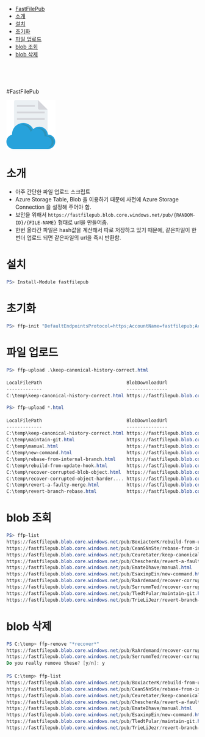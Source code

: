 <!-- TOC -->

- [FastFilePub](#fastfilepub)
- [소개](#소개)
- [설치](#설치)
- [초기화](#초기화)
- [파일 업로드](#파일-업로드)
- [blob 조회](#blob-조회)
- [blob 삭제](#blob-삭제)

<!-- /TOC -->

<br>
<br>
<br>

#FastFilePub

![](https://raw.githubusercontent.com/HyundongHwang/FastFilePub/master/FastFilePub-icon.png)

# 소개
- 아주 간단한 파일 업로드 스크립트
- Azure Storage Table, Blob 을 이용하기 때문에 사전에 Azure Storage Connection 을 설정해 주어야 함.
- 보안을 위해서 `https://fastfilepub.blob.core.windows.net/pub/{RANDOM-ID}/{FILE-NAME}` 형태로 url을 만들어줌.
- 한번 올라간 파일은 hash값을 계산해서 따로 저장하고 있기 때문에, 같은파일이 한번더 업로드 되면 같은파일의 url을 즉시 반환함.

# 설치

```powershell
PS> Install-Module fastfilepub
```

# 초기화

```powershell
PS> ffp-init "DefaultEndpointsProtocol=https;AccountName=fastfilepub;AccountKey=icAGEnuTjSO26H....G98H5LbSBNFEEKY4rA==;EndpointSuffix=core.windows.net"
```

# 파일 업로드

```powershell
PS> ffp-upload .\keep-canonical-history-correct.html

LocalFilePath                               BlobDownloadUrl
-------------                               ---------------
C:\temp\keep-canonical-history-correct.html https://fastfilepub.blob.core.windows.net/pub/Ceuretater/keep-canonical-history-correct.html
```

```powershell
PS> ffp-upload *.html

LocalFilePath                               BlobDownloadUrl
-------------                               ---------------
C:\temp\keep-canonical-history-correct.html https://fastfilepub.blob.core.windows.net/pub/Ceuretater/keep-canonical-history-correct.html
C:\temp\maintain-git.html                   https://fastfilepub.blob.core.windows.net/pub/TledtPular/maintain-git.html
C:\temp\manual.html                         https://fastfilepub.blob.core.windows.net/pub/EmateDhave/manual.html
C:\temp\new-command.html                    https://fastfilepub.blob.core.windows.net/pub/EsaximpEin/new-command.html
C:\temp\rebase-from-internal-branch.html    https://fastfilepub.blob.core.windows.net/pub/CeanSNnSte/rebase-from-internal-branch.html
C:\temp\rebuild-from-update-hook.html       https://fastfilepub.blob.core.windows.net/pub/BoxiacterK/rebuild-from-update-hook.html
C:\temp\recover-corrupted-blob-object.html  https://fastfilepub.blob.core.windows.net/pub/RaArdemand/recover-corrupted-blob-object.html
C:\temp\recover-corrupted-object-harder.... https://fastfilepub.blob.core.windows.net/pub/SerrummTed/recover-corrupted-object-harder....
C:\temp\revert-a-faulty-merge.html          https://fastfilepub.blob.core.windows.net/pub/ChescherAs/revert-a-faulty-merge.html
C:\temp\revert-branch-rebase.html           https://fastfilepub.blob.core.windows.net/pub/TrieLiJezr/revert-branch-rebase.html
```

# blob 조회

```powershell
PS> ffp-list
https://fastfilepub.blob.core.windows.net/pub/BoxiacterK/rebuild-from-update-hook.html
https://fastfilepub.blob.core.windows.net/pub/CeanSNnSte/rebase-from-internal-branch.html
https://fastfilepub.blob.core.windows.net/pub/Ceuretater/keep-canonical-history-correct.html
https://fastfilepub.blob.core.windows.net/pub/ChescherAs/revert-a-faulty-merge.html
https://fastfilepub.blob.core.windows.net/pub/EmateDhave/manual.html
https://fastfilepub.blob.core.windows.net/pub/EsaximpEin/new-command.html
https://fastfilepub.blob.core.windows.net/pub/RaArdemand/recover-corrupted-blob-object.html
https://fastfilepub.blob.core.windows.net/pub/SerrummTed/recover-corrupted-object-harder.html
https://fastfilepub.blob.core.windows.net/pub/TledtPular/maintain-git.html
https://fastfilepub.blob.core.windows.net/pub/TrieLiJezr/revert-branch-rebase.html
```

# blob 삭제

```powershell
PS C:\temp> ffp-remove "*recover*"
https://fastfilepub.blob.core.windows.net/pub/RaArdemand/recover-corrupted-blob-object.html
https://fastfilepub.blob.core.windows.net/pub/SerrummTed/recover-corrupted-object-harder.html
Do you really remove these? [y/n]: y

PS C:\temp> ffp-list
https://fastfilepub.blob.core.windows.net/pub/BoxiacterK/rebuild-from-update-hook.html
https://fastfilepub.blob.core.windows.net/pub/CeanSNnSte/rebase-from-internal-branch.html
https://fastfilepub.blob.core.windows.net/pub/Ceuretater/keep-canonical-history-correct.html
https://fastfilepub.blob.core.windows.net/pub/ChescherAs/revert-a-faulty-merge.html
https://fastfilepub.blob.core.windows.net/pub/EmateDhave/manual.html
https://fastfilepub.blob.core.windows.net/pub/EsaximpEin/new-command.html
https://fastfilepub.blob.core.windows.net/pub/TledtPular/maintain-git.html
https://fastfilepub.blob.core.windows.net/pub/TrieLiJezr/revert-branch-rebase.html
```